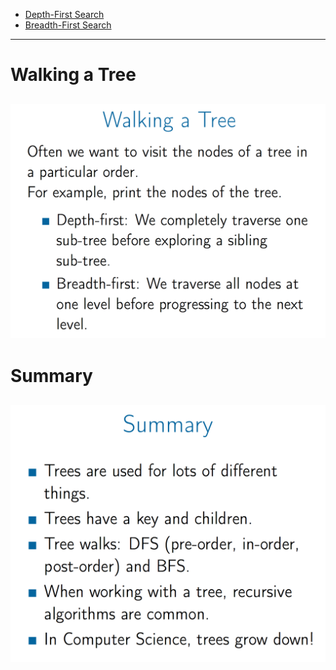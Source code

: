 * [Depth-First Search](https://github.com/byam/algorithms/blob/master/data_structures/tree/walking_tree/dfs)
* [Breadth-First Search](https://github.com/byam/algorithms/blob/master/data_structures/tree/walking_tree/bfs)

---
# Walking a Tree
![pic1](https://github.com/byam/algorithms/blob/master/data_structures/tree/walking_tree/pic/pic1.png)
---

# Summary
![pic2](https://github.com/byam/algorithms/blob/master/data_structures/tree/walking_tree/pic/pic2.png)
---
